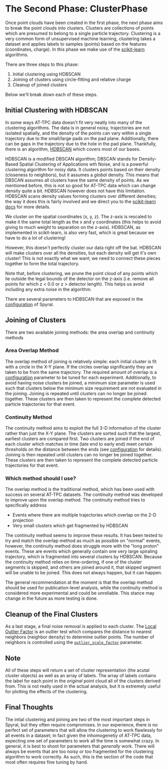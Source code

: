# The Second Phase: ClusterPhase

Once point clouds have been created in the first phase, the next phase aims to break the point clouds into clusters.
Clusters are collections of points which are presumed to belong to a single particle trajectory. Clustering is a 
very common form of unsupervised machine learning, clustering takes a dataset and applies labels to samples (points)
based on the features (coordinates, charge). In this phase we make use of the 
[scikit-learn](https://scikit-learn.org/stable/modules/clustering.html#clustering) algorithms.

There are three steps to this phase:

1. Initial clustering using HDBSCAN
2. Joining of clusters using circle-fitting and relative charge
3. Cleanup of joined clusters

Below we'll break down each of these steps.

## Initial Clustering with HDBSCAN

In some ways AT-TPC data doesn't fit very neatly into many of the clustering algorithms. The data is in general noisy,
trajectories are not isolated spatially, and the density of the points can vary within a single trajectory due to the
small/large pads on the pad plane. Additionally, there can be gaps in the trajectory due to the hole in the pad plane.
Thankfully, there is an algorithm, [HDBSCAN](https://scikit-learn.org/stable/modules/clustering.html#hdbscan) which
covers most of our bases.

HDBSCAN is a modified DBSCAN algorithm; DBSCAN stands for Density-Based Spatial Clustering of Applications wth Noise, and
is a powerful clustering algorithm for noisy data. It clusters points based on their density (closeness to neighbors), but
it assumes a *global* density. This means that DBSCAN assumes all clusters have the same density of points. As we
mentioned before, this is not so good for AT-TPC data which can change density quite a bit. HDBSCAN however does not have
this limitation. HDBSCAN scans density values forming clusters over different densities; the way it does this is fairly
involved and we direct you to the [scikit-learn docs](https://scikit-learn.org/stable/modules/clustering.html#hdbscan) for 
more details.

We cluster on the spatial coordinates (x, y, z). The z-axis is rescaled to make it the same total length as the x and y
coordinates (this helps to avoid giving to much weight to separation on the z-axis). HDBSCAN, as implemented in scikit-learn,
is also very fast, which is great because we have to do a lot of clustering!

However, this doesn't perfectly cluster our data right off the bat. HDBSCAN will make clusters over all the densities, but
each density will get it's own cluster! This is not exactly what we want; we need to connect these pieces together to form the
total trajectory.

Note that, before clustering, we prune the point cloud of any points which lie outside the legal bounds of the detector on the
z-axis (i.e. remove all points for which z < 0.0 or z > detector length). This helps us avoid including any extra noise in the
algorithm.

There are several parameters to HDBSCAN that are exposed in the [configuration](../config/cluster.md) of Spyral.

## Joining of Clusters

There are two available joining methods: the area overlap and continuity methods

### Area Overlap Method

The overlap method of joining is relatively simple: each initial cluster is fit with a circle in the X-Y plane. If the circles
overlap significantly they are taken to be from the same trajectory. The required amount of overlap is a 
[configuration](../config/cluster.md) parameter to be tuned for each experiment. Additionally, to avoid having noise clusters be
joined, a minimum size parameter is used such that clusters below the minimum size requirement are not evaluated in the joining. 
Joining is repeated until clusters can no longer be joined together. These clusters are then taken to represent the complete
detected particle trajectories for that event.

### Continuity Method

The continuity method aims to exploit the full 3-D information of the cluster rather than just the X-Y plane. The clusters are sorted
such that the largest, earliest clusters are compared first. Two clusters are joined if the end of each cluster which matches in time
(late end to early end) meet certain thresholds on the distance between the ends (see [configuration](../config/cluster.md) for details).
Joining is then repeated until clusters can no longer be joined together. These clusters are then taken to represent the complete
detected particle trajectories for that event.

### Which method should I use?

The overlap method is the traditional method, which has been used with success on several AT-TPC datasets. The continuity method was developed
to improve upon the overlap method. The continuity method tries to specifically address

- Events where there are multiple trajectories which overlap on the 2-D projection
- Very small clusters which get fragmented by HDBSCAN

The continuity method seems to improve these results. It has been tested to try and match the overlap method as much as possible on "normal"
events, however, the continuity method does struggle more with the "long proton" events. These are events which generally contain one very large
spiraling trajectory, which is fragmented into several clusters by HDBSCAN. Because the continuity method relies on time-ordering, if one of the
cluster segments is skipped, and others are joined around it, that skipped segment will be unable to be joined. This does not always happen, but
it can happen.

The general recommendation at the moment is that the overlap method should be used for publication-level analysis, while the continuity method
is considered more experimental and could be unreliable. This stance may change in the future as more testing is done.

## Cleanup of the Final Clusters

As a last stage, a final noise removal is applied to each cluster. The
[Local Outlier Factor](https://scikit-learn.org/stable/modules/generated/sklearn.neighbors.LocalOutlierFactor.html#sklearn.neighbors.LocalOutlierFactor)
is an outlier test which compares the distance to nearest neighbors (neighbor density) to determine outlier points. The number of
neighbors is controlled using the [`outlier_scale_factor`](../config/cluster.md) parameter.

## Note

All of these steps will return a set of cluster representation (the acutal cluster objects) as well as an array of labels. The 
array of labels contains the label for each point in the *original* point cloud all of the clusters derived from. This is not really
used in the actual analysis, but it is extremely useful for plotting the effects of the clustering.

## Final Thoughts

The intial clustering and joining are two of the most important steps in Spyral, but they often require compromises. In our
experience, there is no perfect set of parameters that will allow the clustering to work flawlessly for all events in a dataset; in
fact given the inhomogenetiy of AT-TPC data, expecting one set of parameters to work all the time is somewhat crazy. In general, it
is best to shoot for parameters that *generally* work. There will always be events that are too noisy or too fragmented for the
clustering algorithm to work correctly. As such, this is the section of the code that most often requires fine tuning by hand.

